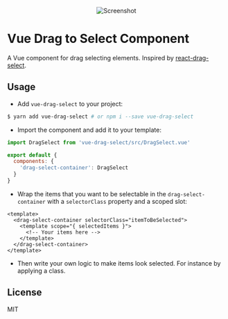 <p align="center">
  <img src="https://raw.githubusercontent.com/stephan281094/vue-drag-select/master/images/screenshot.png"
    alt="Screenshot">
</p>

# Vue Drag to Select Component
A Vue component for drag selecting elements. Inspired by [react-drag-select](https://github.com/pablofierro/react-drag-select).

## Usage
* Add `vue-drag-select` to your project:

```bash
$ yarn add vue-drag-select # or npm i --save vue-drag-select
```

* Import the component and add it to your template:

```js
import DragSelect from 'vue-drag-select/src/DragSelect.vue'

export default {
  components: {
    'drag-select-container': DragSelect
  }
}
```

* Wrap the items that you want to be selectable in the `drag-select-container`
  with a `selectorClass` property and a scoped slot:

```vue
<template>
  <drag-select-container selectorClass="itemToBeSelected">
    <template scope="{ selectedItems }">
      <!-- Your items here -->
    </template>
  </drag-select-container>
</template>
```

* Then write your own logic to make items look selected. For instance
  by applying a class.

## License
MIT
